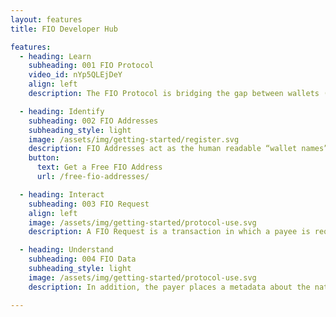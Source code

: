 ```yaml
---
layout: features
title: FIO Developer Hub

features:
  - heading: Learn
    subheading: 001 FIO Protocol
    video_id: nYp5QLEjDeY
    align: left
    description: The FIO Protocol is bridging the gap between wallets (both exchange-based and self-sovereign) as well as crypto payment processing platforms providing an industry standard decentralized service layer of data, requests and confirmations that abstract away the complexities of the underlying blockchains. The FIO Protocol is not a wallet, not an exchange and not a crypto payment processor, rather, it enables them all to deliver a dramatically improved user experience. The FIO Protocol does not compete with other blockchains nor does it send value on or integrate with other blockchains but, rather, it enables them all to be more successful. Technically speaking, all other blockchains do not even know that the FIO Protocol exists.

  - heading: Identify
    subheading: 002 FIO Addresses
    subheading_style: light
    image: /assets/img/getting-started/register.svg
    description: FIO Addresses act as the human readable “wallet names” and user identifiers on the network. In addition, FIO Addresses are the gateway to all other capabilities of the FIO Protocol. Registration of a FIO Address is done in a FIO enabled wallet or exchange where a FIO Private/Public Key pair is generated. The FIO Address and all actions on the FIO Chain are self-sovereign via the FIO Private Key. Without a FIO Address, users cannot access any of the other FIO protocol capabilities.
    button:
      text: Get a Free FIO Address
      url: /free-fio-addresses/

  - heading: Interact
    subheading: 003 FIO Request
    align: left
    image: /assets/img/getting-started/protocol-use.svg
    description: A FIO Request is a transaction in which a payee is requesting funds from payer using FIO Addresses. The payee first encrypts all sensitive metadata (e.g. currency, amount, public address of payee, memo, etc.) using Diffie-Hellman key method , which derives a shared secret from the payee private key and the payer public key and places the transaction on the FIO Chain. The payer polls the FIO Chain, decrypts the metadata inside their wallet and uses the information to pre-populate the send transaction, which is broadcasted to the native blockchain without involving the FIO Protocol.

  - heading: Understand
    subheading: 004 FIO Data
    subheading_style: light
    image: /assets/img/getting-started/protocol-use.svg
    description: In addition, the payer places a metadata about the native blockchain transaction (e.g. native blockchain transaction id, refund address, memo, hash of off-chain metadata, etc.) on the FIO Chain. Just like the request, the metadata would be encrypted using Diffie-Hellman key method.

---
```


